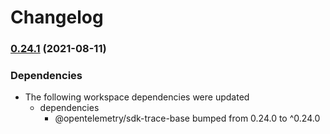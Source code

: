 # Changelog

### [0.24.1](https://www.github.com/open-telemetry/opentelemetry-js/compare/exporter-jaeger-v0.24.0...exporter-jaeger-v0.24.1) (2021-08-11)


### Dependencies

* The following workspace dependencies were updated
  * dependencies
    * @opentelemetry/sdk-trace-base bumped from 0.24.0 to ^0.24.0
